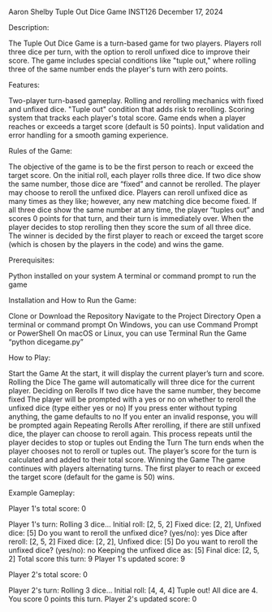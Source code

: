 Aaron Shelby Tuple Out Dice Game INST126 December 17, 2024

Description:

The Tuple Out Dice Game is a turn-based game for two players. Players roll three dice per turn, with the option to reroll unfixed dice to improve their score. The game includes special conditions like "tuple out," where rolling three of the same number ends the player's turn with zero points.

Features:

Two-player turn-based gameplay. Rolling and rerolling mechanics with fixed and unfixed dice. "Tuple out" condition that adds risk to rerolling. Scoring system that tracks each player's total score. Game ends when a player reaches or exceeds a target score (default is 50 points). Input validation and error handling for a smooth gaming experience.

Rules of the Game:

The objective of the game is to be the first person to reach or exceed the target score. On the initial roll, each player rolls three dice. If two dice show the same number, those dice are “fixed” and cannot be rerolled. The player may choose to reroll the unfixed dice. Players can reroll unfixed dice as many times as they like; however, any new matching dice become fixed. If all three dice show the same number at any time, the player “tuples out” and scores 0 points for that turn, and their turn is immediately over. When the player decides to stop rerolling then they score the sum of all three dice. The winner is decided by the first player to reach or exceed the target score (which is chosen by the players in the code) and wins the game.

Prerequisites:

Python installed on your system A terminal or command prompt to run the game

Installation and How to Run the Game:

Clone or Download the Repository Navigate to the Project Directory Open a terminal or command prompt On Windows, you can use Command Prompt or PowerShell On macOS or Linux, you can use Terminal Run the Game “python dicegame.py”

How to Play:

Start the Game At the start, it will display the current player’s turn and score. Rolling the Dice The game will automatically will three dice for the current player. Deciding on Rerolls If two dice have the same number, they become fixed The player will be prompted with a yes or no on whether to reroll the unfixed dice (type either yes or no) If you press enter without typing anything, the game defaults to no If you enter an invalid response, you will be prompted again Repeating Rerolls After rerolling, if there are still unfixed dice, the player can choose to reroll again. This process repeats until the player decides to stop or tuples out Ending the Turn The turn ends when the player chooses not to reroll or tuples out. The player’s score for the turn is calculated and added to their total score. Winning the Game The game continues with players alternating turns. The first player to reach or exceed the target score (default for the game is 50) wins.

Example Gameplay:

Player 1's total score: 0

Player 1's turn: Rolling 3 dice... Initial roll: [2, 5, 2] Fixed dice: [2, 2], Unfixed dice: [5] Do you want to reroll the unfixed dice? (yes/no): yes Dice after reroll: [2, 5, 2] Fixed dice: [2, 2], Unfixed dice: [5] Do you want to reroll the unfixed dice? (yes/no): no Keeping the unfixed dice as: [5] Final dice: [2, 5, 2] Total score this turn: 9 Player 1's updated score: 9

Player 2's total score: 0

Player 2's turn: Rolling 3 dice... Initial roll: [4, 4, 4] Tuple out! All dice are 4. You score 0 points this turn. Player 2's updated score: 0
